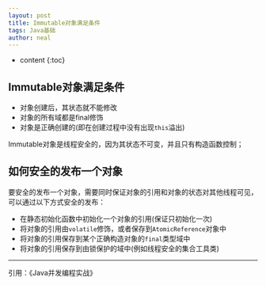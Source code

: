 ```yaml
---
layout: post
title: Immutable对象满足条件
tags: Java基础
author: neal
---
```

* content
{:toc}
## Immutable对象满足条件

* 对象创建后，其状态就不能修改
* 对象的所有域都是final修饰
* 对象是正确创建的(即在创建过程中没有出现`this`溢出)

Immutable对象是线程安全的，因为其状态不可变，并且只有构造函数控制；

## 如何安全的发布一个对象

要安全的发布一个对象，需要同时保证对象的引用和对象的状态对其他线程可见，
可以通过以下方式安全的发布：

* 在静态初始化函数中初始化一个对象的引用(保证只初始化一次)
* 将对象的引用由`volatile`修饰，或者保存到`AtomicReference`对象中
* 将对象的引用保存到某个正确构造对象的`final`类型域中
* 将对象的引用保存到由锁保护的域中(例如线程安全的集合工具类)

---
引用：《Java并发编程实战》
